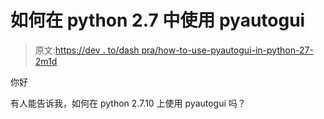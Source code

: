 # 如何在 python 2.7 中使用 pyautogui

> 原文:[https://dev . to/dash pra/how-to-use-pyautogui-in-python-27-2m1d](https://dev.to/dashpra/how-to-use-pyautogui-in-python-27-2m1d)

你好

有人能告诉我，如何在 python 2.7.10 上使用 pyautogui 吗？